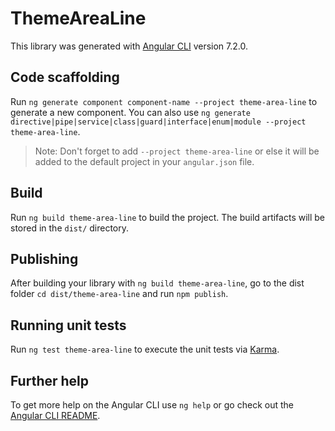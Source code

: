 # ThemeAreaLine

This library was generated with [Angular CLI](https://github.com/angular/angular-cli) version 7.2.0.

## Code scaffolding

Run `ng generate component component-name --project theme-area-line` to generate a new component. You can also use `ng generate directive|pipe|service|class|guard|interface|enum|module --project theme-area-line`.
> Note: Don't forget to add `--project theme-area-line` or else it will be added to the default project in your `angular.json` file. 

## Build

Run `ng build theme-area-line` to build the project. The build artifacts will be stored in the `dist/` directory.

## Publishing

After building your library with `ng build theme-area-line`, go to the dist folder `cd dist/theme-area-line` and run `npm publish`.

## Running unit tests

Run `ng test theme-area-line` to execute the unit tests via [Karma](https://karma-runner.github.io).

## Further help

To get more help on the Angular CLI use `ng help` or go check out the [Angular CLI README](https://github.com/angular/angular-cli/blob/master/README.md).

